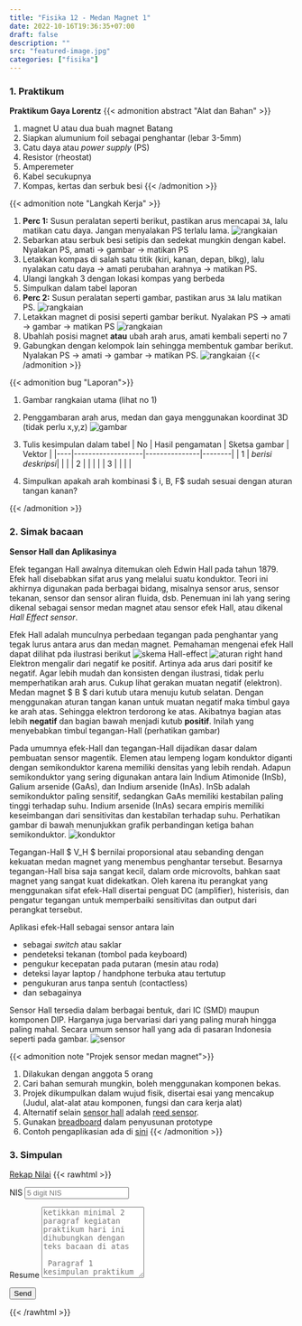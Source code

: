 ```yaml
---
title: "Fisika 12 - Medan Magnet 1"
date: 2022-10-16T19:36:35+07:00
draft: false
description: "" 
src: "featured-image.jpg"
categories: ["fisika"]
---
```

### 1. Praktikum 
**Praktikum Gaya Lorentz**
{{< admonition abstract "Alat dan Bahan" >}}
1. magnet U atau dua buah magnet Batang
2. Siapkan alumunium foil sebagai penghantar (lebar 3-5mm)
3. Catu daya atau _power supply_ (PS)
4. Resistor (rheostat)
5. Amperemeter 
6. Kabel secukupnya
7. Kompas, kertas dan serbuk besi
{{< /admonition >}} 

{{< admonition note "Langkah Kerja" >}}
1. **Perc 1:** Susun peralatan seperti berikut, pastikan arus mencapai `3A`, lalu matikan catu daya. Jangan menyalakan PS terlalu lama.
![rangkaian](rang.png "Skema rangkaian")
2. Sebarkan atau serbuk besi setipis dan sedekat mungkin dengan kabel. Nyalakan PS, amati → gambar → matikan PS 
3. Letakkan kompas di salah satu titik (kiri, kanan, depan, blkg), lalu nyalakan catu daya → amati perubahan arahnya → matikan PS. 
4. Ulangi langkah 3 dengan lokasi kompas yang berbeda
5. Simpulkan dalam tabel laporan
6. **Perc 2:** Susun peralatan seperti gambar, pastikan arus `3A` lalu matikan PS. 
![rangkaian](rangkaian.png "Aluminium Foil")
7. Letakkan magnet di posisi seperti gambar berikut. Nyalakan PS → amati → gambar → matikan PS
![rangkaian](skema2.png "Posisi magnet")
8. Ubahlah posisi magnet **atau** ubah arah arus, amati kembali seperti no 7
9. Gabungkan dengan kelompok lain sehingga membentuk gambar berikut. Nyalakan PS → amati → gambar → matikan PS.
![rangkaian](rangkaian2.png "susunan 2 kawat")
{{< /admonition >}} 

{{< admonition bug "Laporan">}}
1. Gambar rangkaian utama (lihat no 1)
2. Penggambaran arah arus, medan dan gaya menggunakan koordinat 3D (tidak perlu x,y,z)
 ![gambar](coord.png "koordinat 3D")
3. Tulis kesimpulan dalam tabel 
| No | Hasil pengamatan  | Sketsa gambar | Vektor |
|----|-------------------|---------------|--------|
| 1  | _berisi deskripsi_|               |        |
| 2  |                   |               |        |
| 3  |                   |               |        |

4. Simpulkan apakah arah kombinasi $ i, B, F$ sudah sesuai dengan aturan tangan kanan?

{{< /admonition >}}
### 2. Simak bacaan
**Sensor Hall dan Aplikasinya**

Efek tegangan Hall awalnya ditemukan oleh Edwin Hall pada tahun 1879. Efek hall disebabkan sifat arus yang melalui suatu konduktor. Teori ini akhirnya digunakan pada berbagai bidang, misalnya sensor arus, sensor tekanan, sensor dan sensor aliran fluida, dsb. Penemuan ini lah yang sering dikenal sebagai sensor medan magnet atau sensor efek Hall, atau dikenal _Hall Effect sensor_. 

Efek Hall adalah munculnya perbedaan tegangan pada penghantar yang tegak lurus antara arus dan medan magnet. Pemahaman mengenai efek Hall dapat dilihat pda ilustrasi berikut
![skema Hall-effect](skema.png "Efek Hall")
![aturan right hand](righthand.png "aturan Gaya Lorentz tangan kanan")
   Elektron mengalir dari negatif ke positif. Artinya ada arus dari positif ke negatif. Agar lebih mudah dan konsisten dengan ilustrasi, tidak perlu memperhatikan arah arus. Cukup lihat gerakan muatan negatif (elektron). Medan magnet $ B $ dari kutub utara menuju kutub selatan. Dengan menggunakan aturan tangan kanan untuk muatan negatif maka timbul gaya ke arah atas. Sehingga elektron terdorong ke atas. Akibatnya bagian atas lebih **negatif** dan bagian bawah menjadi kutub  **positif**. Inilah yang menyebabkan timbul tegangan-Hall (perhatikan gambar)

Pada umumnya efek-Hall dan tegangan-Hall dijadikan dasar dalam pembuatan sensor magentik. Elemen atau lempeng logam konduktor diganti dengan semikonduktor karena memiliki densitas yang lebih rendah. Adapun semikonduktor yang sering digunakan antara lain Indium Atimonide (InSb), Galium arsenide (GaAs), dan Indium arsenide (InAs). InSb adalah semikonduktor paling sensitif, sedangkan GaAs memiliki kestabilan paling tinggi terhadap suhu. Indium arsenide (InAs) secara empiris memiliki keseimbangan dari sensitivitas dan kestabilan terhadap suhu. Perhatikan gambar di bawah menunjukkan grafik perbandingan ketiga bahan semikonduktor.
![konduktor](konduktor.png " ")

  Tegangan-Hall $ V_H $ bernilai proporsional atau sebanding dengan kekuatan medan magnet yang menembus penghantar tersebut. Besarnya tegangan-Hall bisa saja sangat kecil, dalam orde microvolts, bahkan saat magnet yang sangat kuat didekatkan. Oleh karena itu perangkat yang menggunakan sifat efek-Hall disertai penguat DC (amplifier), histerisis, dan pengatur tegangan untuk memperbaiki sensitivitas dan output dari perangkat tersebut.

Aplikasi efek-Hall sebagai sensor antara lain
- sebagai _switch_ atau saklar
- pendeteksi tekanan (tombol pada keyboard)
- pengukur kecepatan pada putaran (mesin atau roda)
- deteksi layar laptop / handphone terbuka atau tertutup
- pengukuran arus tanpa sentuh (contactless)
- dan sebagainya

Sensor Hall tersedia dalam berbagai bentuk, dari IC (SMD) maupun komponen DIP. Harganya juga bervariasi dari yang paling murah hingga paling mahal. Secara umum sensor hall yang ada di pasaran Indonesia seperti pada gambar.
![sensor](sensor.gif "Efek Hall sebagai Switch")

{{< admonition note "Projek sensor medan magnet">}}
1. Dilakukan dengan anggota 5 orang
2. Cari bahan semurah mungkin, boleh menggunakan komponen bekas. 
3. Projek dikumpulkan dalam wujud fisik, disertai esai yang mencakup (Judul, alat-alat atau komponen, fungsi dan cara kerja alat)
4. Alternatif selain [sensor hall](https://www.tokopedia.com/search?navsource=&ob=3&pmax=20000&srp_component_id=02.01.00.00&srp_page_id=&srp_page_title=&st=product&q=sensor%20hall%20modul)  adalah [reed sensor](https://www.tokopedia.com/search?navsource=&ob=3&pmax=10000&srp_component_id=02.01.00.00&srp_page_id=&srp_page_title=&st=product&q=sensor%20reed). 
5. Gunakan [breadboard](https://www.tokopedia.com/find/breadboard) dalam penyusunan prototype
6. Contoh pengaplikasian ada di [sini](https://www.youtube.com/watch?v=6GGJOEmvulY)
{{< /admonition >}}
### 3. Simpulan
[Rekap Nilai](https://docs.google.com/spreadsheets/d/1NnGyj_bQnHlSkr3qZc-ULXL6HINCTDyS3G9jnkcVUZ8/edit?rm=minimal)
{{< rawhtml >}}
<link rel="stylesheet" href="/css/form.css">
<script type="text/javascript">var submitted=false;</script>
<iframe name="hidden_iframe" id="hidden_iframe" style="display:none;" 
onload="if(submitted) {window.location='/thankyou';}"></iframe>

<form action="https://docs.google.com/forms/d/e/1FAIpQLSc4_IDUPGYGTHQ0g0GgBTc3sGdQSbMA-Sbr02SijiO-qT_EAg/formResponse" 
method="post" target="hidden_iframe" onsubmit="submitted=true;">
</form>
<form action="https://docs.google.com/forms/d/e/1FAIpQLSc4_IDUPGYGTHQ0g0GgBTc3sGdQSbMA-Sbr02SijiO-qT_EAg/formResponse" method="post" target="hidden_iframe" onsubmit="submitted=true">
  <label>NIS</label>
        <input type="text" pattern="^[0-9]{5}$" placeholder="5 digit NIS" class="form-input" name="entry.472610624" required title="Harus 5 digit atuh Neng!">

   <label>Resume</label>
        <textarea rows="8" placeholder="ketikkan minimal 2 paragraf kegiatan praktikum hari ini dihubungkan dengan teks bacaan di atas &#10; &#10; Paragraf 1 kesimpulan praktikum &#10; &#10; Paragraf 2 komentar mengenai teknologi terbaru" class="form-input" name="entry.1370131877" ></textarea>

   <button type="submit">Send</button>
</form>
{{< /rawhtml >}}
